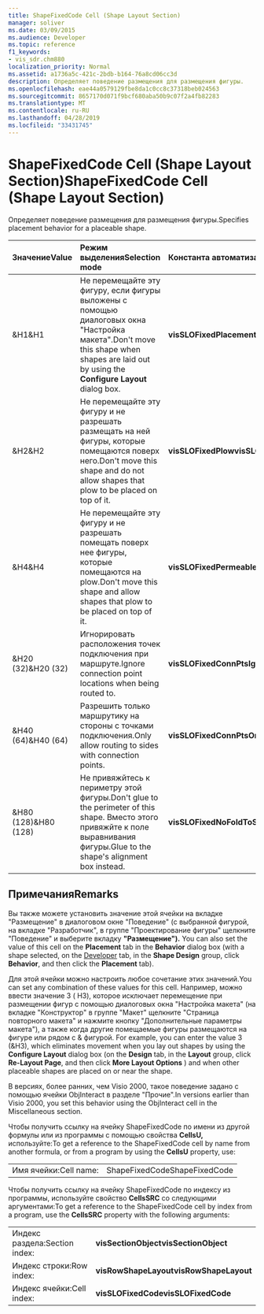 ```yaml
---
title: ShapeFixedCode Cell (Shape Layout Section)
manager: soliver
ms.date: 03/09/2015
ms.audience: Developer
ms.topic: reference
f1_keywords:
- vis_sdr.chm880
localization_priority: Normal
ms.assetid: a1736a5c-421c-2bdb-b164-76a8cd06cc3d
description: Определяет поведение размещения для размещения фигуры.
ms.openlocfilehash: eae44a0579129fbe8da1c0cc8c37318beb024563
ms.sourcegitcommit: 8657170d071f9bcf680aba50b9c07f2a4fb82283
ms.translationtype: MT
ms.contentlocale: ru-RU
ms.lasthandoff: 04/28/2019
ms.locfileid: "33431745"
---
```

# <a name="shapefixedcode-cell-shape-layout-section"></a><span data-ttu-id="3c8e4-103">ShapeFixedCode Cell (Shape Layout Section)</span><span class="sxs-lookup"><span data-stu-id="3c8e4-103">ShapeFixedCode Cell (Shape Layout Section)</span></span>

<span data-ttu-id="3c8e4-104">Определяет поведение размещения для размещения фигуры.</span><span class="sxs-lookup"><span data-stu-id="3c8e4-104">Specifies placement behavior for a placeable shape.</span></span>
  
|<span data-ttu-id="3c8e4-105">**Значение**</span><span class="sxs-lookup"><span data-stu-id="3c8e4-105">**Value**</span></span>|<span data-ttu-id="3c8e4-106">**Режим выделения**</span><span class="sxs-lookup"><span data-stu-id="3c8e4-106">**Selection mode**</span></span>|<span data-ttu-id="3c8e4-107">**Константа автоматизации**</span><span class="sxs-lookup"><span data-stu-id="3c8e4-107">**Automation constant**</span></span>|
|:-----|:-----|:-----|
|<span data-ttu-id="3c8e4-108">&amp;H1</span><span class="sxs-lookup"><span data-stu-id="3c8e4-108">&amp;H1</span></span>  <br/> |<span data-ttu-id="3c8e4-109">Не перемещайте эту фигуру, если фигуры выложены с помощью диалоговых окна "Настройка  макета".</span><span class="sxs-lookup"><span data-stu-id="3c8e4-109">Don't move this shape when shapes are laid out by using the **Configure Layout** dialog box.</span></span>  <br/> |<span data-ttu-id="3c8e4-110">**visSLOFixedPlacement**</span><span class="sxs-lookup"><span data-stu-id="3c8e4-110">**visSLOFixedPlacement**</span></span> <br/> |
|<span data-ttu-id="3c8e4-111">&amp;H2</span><span class="sxs-lookup"><span data-stu-id="3c8e4-111">&amp;H2</span></span>  <br/> |<span data-ttu-id="3c8e4-112">Не перемещайте эту фигуру и не разрешать размещать на ней фигуры, которые помещаются поверх него.</span><span class="sxs-lookup"><span data-stu-id="3c8e4-112">Don't move this shape and do not allow shapes that plow to be placed on top of it.</span></span>  <br/> |<span data-ttu-id="3c8e4-113">**visSLOFixedPlow**</span><span class="sxs-lookup"><span data-stu-id="3c8e4-113">**visSLOFixedPlow**</span></span> <br/> |
|<span data-ttu-id="3c8e4-114">&amp;H4</span><span class="sxs-lookup"><span data-stu-id="3c8e4-114">&amp;H4</span></span>  <br/> |<span data-ttu-id="3c8e4-115">Не перемещайте эту фигуру и не разрешать помещать поверх нее фигуры, которые помещаются на plow.</span><span class="sxs-lookup"><span data-stu-id="3c8e4-115">Don't move this shape and allow shapes that plow to be placed on top of it.</span></span>  <br/> |<span data-ttu-id="3c8e4-116">**visSLOFixedPermeablePlow**</span><span class="sxs-lookup"><span data-stu-id="3c8e4-116">**visSLOFixedPermeablePlow**</span></span> <br/> |
|<span data-ttu-id="3c8e4-117">&amp;H20 (32)</span><span class="sxs-lookup"><span data-stu-id="3c8e4-117">&amp;H20 (32)</span></span>  <br/> |<span data-ttu-id="3c8e4-118">Игнорировать расположения точек подключения при маршруте.</span><span class="sxs-lookup"><span data-stu-id="3c8e4-118">Ignore connection point locations when being routed to.</span></span>  <br/> |<span data-ttu-id="3c8e4-119">**visSLOFixedConnPtsIgnore**</span><span class="sxs-lookup"><span data-stu-id="3c8e4-119">**visSLOFixedConnPtsIgnore**</span></span> <br/> |
|<span data-ttu-id="3c8e4-120">&amp;H40 (64)</span><span class="sxs-lookup"><span data-stu-id="3c8e4-120">&amp;H40 (64)</span></span>  <br/> |<span data-ttu-id="3c8e4-121">Разрешить только маршрутику на стороны с точками подключения.</span><span class="sxs-lookup"><span data-stu-id="3c8e4-121">Only allow routing to sides with connection points.</span></span>  <br/> |<span data-ttu-id="3c8e4-122">**visSLOFixedConnPtsOnly**</span><span class="sxs-lookup"><span data-stu-id="3c8e4-122">**visSLOFixedConnPtsOnly**</span></span> <br/> |
|<span data-ttu-id="3c8e4-123">&amp;H80 (128)</span><span class="sxs-lookup"><span data-stu-id="3c8e4-123">&amp;H80 (128)</span></span>  <br/> |<span data-ttu-id="3c8e4-124">Не привяжйтесь к периметру этой фигуры.</span><span class="sxs-lookup"><span data-stu-id="3c8e4-124">Don't glue to the perimeter of this shape.</span></span> <span data-ttu-id="3c8e4-125">Вместо этого привяжйте к поле выравнивания фигуры.</span><span class="sxs-lookup"><span data-stu-id="3c8e4-125">Glue to the shape's alignment box instead.</span></span>  <br/> |<span data-ttu-id="3c8e4-126">**visSLOFixedNoFoldToShape**</span><span class="sxs-lookup"><span data-stu-id="3c8e4-126">**visSLOFixedNoFoldToShape**</span></span> <br/> |
   
## <a name="remarks"></a><span data-ttu-id="3c8e4-127">Примечания</span><span class="sxs-lookup"><span data-stu-id="3c8e4-127">Remarks</span></span>

<span data-ttu-id="3c8e4-128">Вы также можете установить значение этой  ячейки  на вкладке "Размещение" в диалоговом окне  "Поведение" (с выбранной фигурой, на вкладке "Разработчик", в группе "Проектирование фигуры" щелкните "Поведение" и выберите вкладку **"Размещение").** [](run-in-developer-mode-display-the-developer-tab.md)</span><span class="sxs-lookup"><span data-stu-id="3c8e4-128">You can also set the value of this cell on the **Placement** tab in the **Behavior** dialog box (with a shape selected, on the [Developer](run-in-developer-mode-display-the-developer-tab.md) tab, in the **Shape Design** group, click **Behavior**, and then click the **Placement** tab).</span></span> 
  
<span data-ttu-id="3c8e4-129">Для этой ячейки можно настроить любое сочетание этих значений.</span><span class="sxs-lookup"><span data-stu-id="3c8e4-129">You can set any combination of these values for this cell.</span></span> <span data-ttu-id="3c8e4-130">Например, можно ввести значение 3 ( H3), которое исключает перемещение при размещении фигур с помощью диалоговых окна "Настройка макета" (на вкладке "Конструктор" в группе "Макет" щелкните "Страница повторного макета" и нажмите кнопку "Дополнительные параметры макета"), а также когда другие помещаемые фигуры размещаются на фигуре или рядом с &amp; фигурой.     </span><span class="sxs-lookup"><span data-stu-id="3c8e4-130">For example, you can enter the value 3 (&amp;H3), which eliminates movement when you lay out shapes by using the **Configure Layout** dialog box (on the **Design** tab, in the **Layout** group, click **Re-Layout Page**, and then click **More Layout Options** ) and when other placeable shapes are placed on or near the shape.</span></span> 
  
<span data-ttu-id="3c8e4-131">В версиях, более ранних, чем Visio 2000, такое поведение задано с помощью ячейки ObjInteract в разделе "Прочие".</span><span class="sxs-lookup"><span data-stu-id="3c8e4-131">In versions earlier than Visio 2000, you set this behavior using the ObjInteract cell in the Miscellaneous section.</span></span> 
  
<span data-ttu-id="3c8e4-132">Чтобы получить ссылку на ячейку ShapeFixedCode по имени из другой формулы или из программы с помощью свойства **CellsU,** используйте:</span><span class="sxs-lookup"><span data-stu-id="3c8e4-132">To get a reference to the ShapeFixedCode cell by name from another formula, or from a program by using the **CellsU** property, use:</span></span> 
  
|||
|:-----|:-----|
|<span data-ttu-id="3c8e4-133">Имя ячейки:</span><span class="sxs-lookup"><span data-stu-id="3c8e4-133">Cell name:</span></span>  <br/> |<span data-ttu-id="3c8e4-134">ShapeFixedCode</span><span class="sxs-lookup"><span data-stu-id="3c8e4-134">ShapeFixedCode</span></span>  <br/> |
   
<span data-ttu-id="3c8e4-135">Чтобы получить ссылку на ячейку ShapeFixedCode по индексу из программы, используйте свойство **CellsSRC** со следующими аргументами:</span><span class="sxs-lookup"><span data-stu-id="3c8e4-135">To get a reference to the ShapeFixedCode cell by index from a program, use the **CellsSRC** property with the following arguments:</span></span> 
  
|||
|:-----|:-----|
|<span data-ttu-id="3c8e4-136">Индекс раздела:</span><span class="sxs-lookup"><span data-stu-id="3c8e4-136">Section index:</span></span>  <br/> |<span data-ttu-id="3c8e4-137">**visSectionObject**</span><span class="sxs-lookup"><span data-stu-id="3c8e4-137">**visSectionObject**</span></span> <br/> |
|<span data-ttu-id="3c8e4-138">Индекс строки:</span><span class="sxs-lookup"><span data-stu-id="3c8e4-138">Row index:</span></span>  <br/> |<span data-ttu-id="3c8e4-139">**visRowShapeLayout**</span><span class="sxs-lookup"><span data-stu-id="3c8e4-139">**visRowShapeLayout**</span></span> <br/> |
|<span data-ttu-id="3c8e4-140">Индекс ячейки:</span><span class="sxs-lookup"><span data-stu-id="3c8e4-140">Cell index:</span></span>  <br/> |<span data-ttu-id="3c8e4-141">**visSLOFixedCode**</span><span class="sxs-lookup"><span data-stu-id="3c8e4-141">**visSLOFixedCode**</span></span> <br/> |
   

